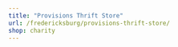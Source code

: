 ```yaml
---
title: "Provisions Thrift Store"
url: /fredericksburg/provisions-thrift-store/
shop: charity
---
```

